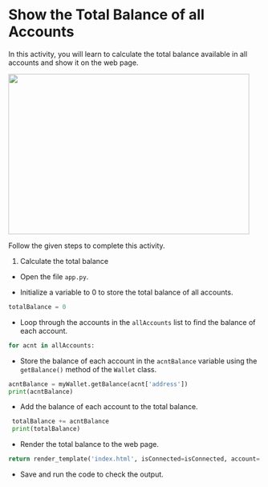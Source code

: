 Show the Total Balance of all Accounts
=================




In this activity, you will learn to calculate the total balance available in all accounts and show it on the web page.




<img src= "https://s3.amazonaws.com/media-p.slid.es/uploads/1525749/images/10752764/pasted-from-clipboard.png" width = "480" height = "320">


Follow the given steps to complete this activity.


1. Calculate the total balance


* Open the file `app.py`.


* Initialize a variable to 0 to store the total balance of all accounts.
~~~python
totalBalance = 0
~~~
* Loop through the accounts in the `allAccounts` list to find the balance of each account.
~~~python
for acnt in allAccounts:
~~~
* Store the balance of each account in the `acntBalance` variable using the `getBalance()` method of the `Wallet` class.
~~~python
acntBalance = myWallet.getBalance(acnt['address']) 
print(acntBalance)
~~~


* Add the balance of each account to the total balance.
~~~python
 totalBalance += acntBalance
 print(totalBalance)
~~~
* Render the total balance to the web page.
~~~python
return render_template('index.html', isConnected=isConnected, account= account, balance = balance, transactions = transactions, allAccounts = allAccounts, totalBalance = totalBalance)
~~~

* Save and run the code to check the output.